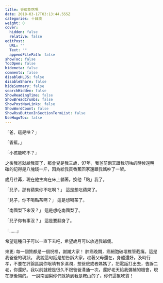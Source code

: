```yaml
---
title: 香蕉能吃嗎
date: 2018-03-17T03:13:44.555Z
categories: 十日痰
weight: 0
cover:
  hidden: false
  relative: false
editPost:
  URL: ""
  Text: ""
  appendFilePath: false
showToc: false
TocOpen: false
hidemeta: false
comments: false
disableHLJS: false
disableShare: false
hideSummary: false
searchHidden: false
ShowReadingTime: false
ShowBreadCrumbs: false
ShowPostNavLinks: false
ShowWordCount: false
ShowRssButtonInSectionTermList: false
UseHugoToc: false
---
```

「爸，這是啥？」

「香蕉。」

「小孩能吃不？」

之後我爸就給我買了，那會兒是我三歲，97年，我爸前兩天跟我叨咕的時候還明確的記得是八塊錢一斤，因為給我買香蕉回家還跟我媽吵了一架。


歲月荏苒，現在他生病在床上躺著，換他「點」我了。

「兒子，那有蘋果你不吃啊？」
這是想吃蘋果了。

「兒子，你不喝點茶啊？」
這是想喝茶了。

「南國梨下來沒？」
這是想吃南國梨了。

「兒子你有事沒？」
這是要翻身了。

「……」

希望這種日子可以一直下去吧，希望歲月可以放過我爺倆。


來更:
每一個贊都是一個祝福，謝謝大家！
肺癌晚期，癌細胞破壞椎管截癱。這是我爸爸的現狀。
我說這句話是想告訴大家，趁著父母還在，身體還好，及時行孝，不要在評論區說你眼睛有多濕潤，想爸爸或者媽媽了，把電話打出去，告訴二老，你還好。我以前就總是很久不跟爸爸溝通一次，還好老天給我彌補的機會，現在挺後悔的。
一說南國梨你們就猜到我是鞍山的了，你們這幫吃貨！

